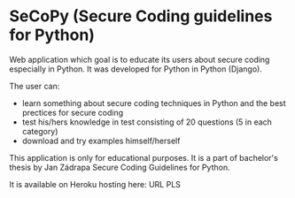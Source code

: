 # SeCoPy (Secure Coding guidelines for Python)
Web application which goal is to educate its users about secure coding especially in Python. It was developed for Python in Python (Django).

The user can:
- learn something about secure coding techniques in Python and the best prectices for secure coding
- test his/hers knowledge in test consisting of 20 questions (5 in each category)
- download and try examples himself/herself

This application is only for educational purposes. It is a part of bachelor's thesis by Jan Zádrapa Secure Coding Guidelines for Python.

It is available on Heroku hosting here: URL PLS